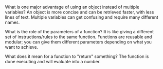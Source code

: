 What is one major advantage of using an object instead of multiple variables?
  An object is more concise and can be retrieved faster, with less lines of text. Multiple variables can get confusing and       require many different names. 

What is the role of the parameters of a function?
  It is like giving a different set of instructions/rules to the same function. Functions are reusable and modular; you can     give them different parameters depending on what you want to achieve. 

What does it mean for a function to "return" something?
  The function is done executing and will evaluate into a number.
